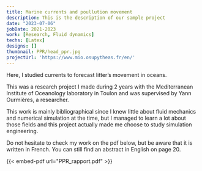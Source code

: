 ```yaml
---
title: Marine currents and poullution movement
description: This is the description of our sample project
date: "2023-07-06"
jobDate: 2021-2023
work: [Research, Fluid dynamics]
techs: [Latex]
designs: []
thumbnail: PPR/head_ppr.jpg
projectUrl: 'https://www.mio.osupytheas.fr/en/'
---
```


Here, I studied currents to forecast litter’s movement in oceans.

This was a research project I made during 2 years with the Mediterranean Institute of Oceanology laboratory in Toulon and was supervised by Yann Ourmières, a researcher.

This work is mainly bibliographical since I knew little about fluid mechanics and numerical simulation at the time, but I managed to learn a lot about those fields and this project actually made me choose to study simulation engineering.

Do not hesitate to check my work on the pdf below, but be aware that it is written in French. You can still find an abstract in English on page 20.

{{< embed-pdf url="PPR_rapport.pdf" >}}